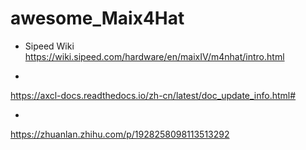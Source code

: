 # awesome_Maix4Hat

 - Sipeed Wiki 
 https://wiki.sipeed.com/hardware/en/maixIV/m4nhat/intro.html

- 
 https://axcl-docs.readthedocs.io/zh-cn/latest/doc_update_info.html#

- 
 https://zhuanlan.zhihu.com/p/1928258098113513292

